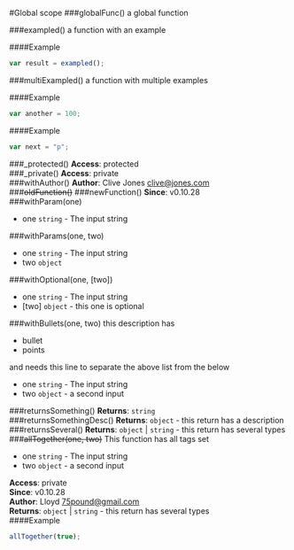 #Global scope
<a name="globalFunc"></a>
###globalFunc()
a global function

<a name="exampled"></a>
###exampled()
a function with an example

####Example
```js
var result = exampled();
```
<a name="multiExampled"></a>
###multiExampled()
a function with multiple examples

####Example
```js
var another = 100;
```
####Example
```js
var next = "p";
```
<a name="_protected"></a>
###_protected()
**Access**: protected  
<a name="_private"></a>
###_private()
**Access**: private  
<a name="withAuthor"></a>
###withAuthor()
**Author**: Clive Jones <clive@jones.com>  
<a name="oldFunction"></a>
###~~oldFunction()~~
<a name="newFunction"></a>
###newFunction()
**Since**: v0.10.28  
<a name="withParam"></a>
###withParam(one)

- one `string` - The input string

<a name="withParams"></a>
###withParams(one, two)

- one `string` - The input string
- two `object`

<a name="withOptional"></a>
###withOptional(one, [two])

- one `string` - The input string
- [two] `object` - this one is optional

<a name="withBullets"></a>
###withBullets(one, two)
this description has 

- bullet
- points

and needs this line to separate the above list from the below


- one `string` - The input string
- two `object` - a second input

<a name="returnsSomething"></a>
###returnsSomething()
**Returns**: `string`  
<a name="returnsSomethingDesc"></a>
###returnsSomethingDesc()
**Returns**: `object` - this return has a description  
<a name="returnsSeveral"></a>
###returnsSeveral()
**Returns**: `object` | `string` - this return has several types  
<a name="allTogether"></a>
###~~allTogether(one, two)~~
This function has all tags set


- one `string` - The input string
- two `object` - a second input

**Access**: private  
**Since**: v0.10.28  
**Author**: Lloyd <75pound@gmail.com>  
**Returns**: `object` | `string` - this return has several types  
####Example
```js
allTogether(true);
```
